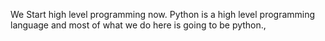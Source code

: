 We Start high level programming now. Python is a high level programming language and most of what we do here is going to be python.,